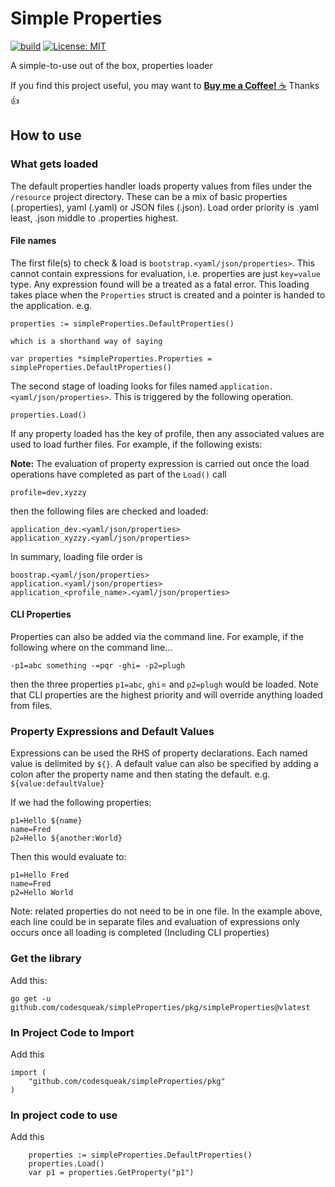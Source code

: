 # Simple Properties


[![build](https://github.com/codesqueak/simpleProperties/actions/workflows/build.yml/badge.svg)](https://github.com/codesqueak/simpleProperties/actions/workflows/build.yml)
[![License: MIT](https://img.shields.io/badge/License-MIT-green.svg)](https://opensource.org/licenses/MIT)


A simple-to-use out of the box, properties loader


If you find this project useful, you may want to [__Buy me a
Coffee!__ :coffee:](https://www.buymeacoffee.com/codesqueak) Thanks :thumbsup:


## How to use

### What gets loaded

The default properties handler loads property values from files under the `/resource` project directory.  These can be a mix of basic properties (.properties), 
yaml (.yaml) or JSON files (.json).  Load order priority is .yaml least, .json middle to .properties highest.

#### File names

The first file(s) to check & load is `bootstrap.<yaml/json/properties>`.  This cannot contain expressions for evaluation, i.e. properties are just `key=value` type. Any 
expression found will be a treated as a fatal error.  This loading takes place when the `Properties` struct is created and a pointer is handed to the application. e.g.

```
properties := simpleProperties.DefaultProperties()

which is a shorthand way of saying

var properties *simpleProperties.Properties = simpleProperties.DefaultProperties()
```

The second stage of loading looks for files named `application.<yaml/json/properties>`.  This is triggered by the following operation.

```
properties.Load()
```

If any property loaded has the key of profile, then any associated values are used to load further files.  For example, if the following exists:

**Note:** The evaluation of property expression is carried out once the load operations have completed as part of the `Load()` call

`
profile=dev,xyzzy
`

then the following files are checked and loaded:

```
application_dev.<yaml/json/properties>
application_xyzzy.<yaml/json/properties>
```

In summary, loading file order is

```
boostrap.<yaml/json/properties>
application.<yaml/json/properties>
application_<profile_name>.<yaml/json/properties>
```

#### CLI Properties

Properties can also be added via the command line. For example, if the following where on the command line...

```-p1=abc something -=pqr -ghi= -p2=plugh```

then the three properties `p1=abc`, `ghi`= and `p2=plugh` would be loaded. Note that CLI properties are the
highest priority and will override anything loaded from files.

### Property Expressions and Default Values

Expressions can be used the RHS of property declarations. Each named value is delimited by `${}`. A default value can also be specified by adding a colon after
the property name and then stating the default. e.g. `${value:defaultValue}`

If we had the following properties:

```
p1=Hello ${name}
name=Fred
p2=Hello ${another:World}
```

Then this would evaluate to:

```
p1=Hello Fred
name=Fred
p2=Hello World
```

Note: related properties do not need to be in one file.  In the example above, each line could be 
in separate files and evaluation of expressions only occurs once all loading is completed (Including CLI properties)

### Get the library

Add this:

```
go get -u github.com/codesqueak/simpleProperties/pkg/simpleProperties@vlatest
```

### In Project Code to Import

Add this 

```
import (
	"github.com/codesqueak/simpleProperties/pkg"
)
```


### In project code to use

Add this

```
	properties := simpleProperties.DefaultProperties()
	properties.Load()
	var p1 = properties.GetProperty("p1")
```

